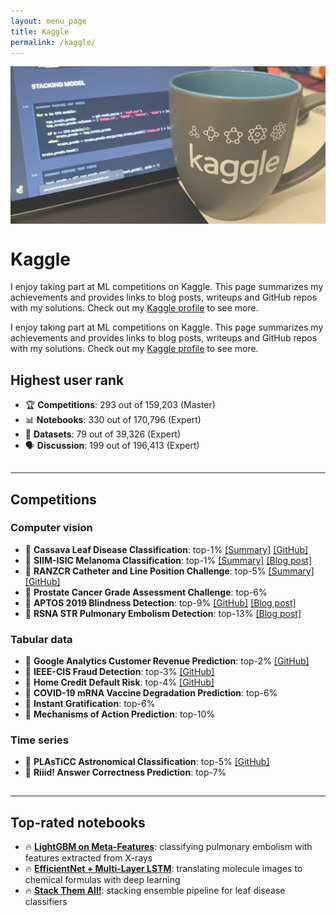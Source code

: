 ```yaml
---
layout: menu_page
title: Kaggle
permalink: /kaggle/
---
```


<meta charset="UTF-8">

<div class="container">
  <div style="width:100%;height:0; padding-top:50%;position:relative;">
    <img src="../images/menu/photo_kaggle.jpg" style="width:100%; opacity:0.8; position:absolute; top:0; left:0">
  </div>  
  <div class="content">
    <h1>Kaggle</h1>
    <p><span class="cover-desc" style="color:var(--page-desc-color)">I enjoy taking part at ML competitions on Kaggle. This page summarizes my achievements and provides links to blog posts, writeups and GitHub repos with my solutions. Check out my <a href="https://www.kaggle.com/kozodoi">Kaggle profile</a> to see more.</span></p>
  </div>
</div>

<p><span class="page-desc">I enjoy taking part at ML competitions on Kaggle. This page summarizes my achievements and provides links to blog posts, writeups and GitHub repos with my solutions. Check out my <a href="https://www.kaggle.com/kozodoi">Kaggle profile</a> to see more.</span></p>


## Highest user rank
- &#127942; **Competitions**: 293 out of 159,203 (Master)
- &#128202; **Notebooks**: 330 out of 170,796 (Expert)
- &#128193; **Datasets**: 79 out of 39,326 (Expert)
- &#128483; **Discussion**: 199 out of 196,413 (Expert)

<hr style="height:1px; visibility:hidden;" />
<hr style="height:1px;border-width:0;color:rgb(50,50,50);background-color:rgb(50,50,50)">



## Competitions

### Computer vision

- &#129351; **Cassava Leaf Disease Classification**: top-1% [[Summary]](https://www.kaggle.com/c/cassava-leaf-disease-classification/discussion/220751) [[GitHub]](https://github.com/kozodoi/Kaggle_Leaf_Disease_Classification)
- &#129351; **SIIM-ISIC Melanoma Classification**: top-1% [[Summary]](https://www.kaggle.com/c/siim-isic-melanoma-classification/discussion/175624) [[Blog post]](https://kozodoi.me/python/deep%20learning/computer%20vision/competitions/2020/08/30/pre-training.html)
- &#129352; **RANZCR Catheter and Line Position Challenge**: top-5% [[Summary]](https://www.kaggle.com/c/ranzcr-clip-catheter-line-classification/discussion/226664) [[GitHub]](https://github.com/kozodoi/Kaggle_RANZCR_Challenge)
- &#129353; **Prostate Cancer Grade Assessment Challenge**: top-6%
- &#129353; **APTOS 2019 Blindness Detection**: top-9% [[GitHub]](https://github.com/kozodoi/Udacity_Blindness_Detection) [[Blog post]](https://kozodoi.me/python/deep%20learning/computer%20vision/competitions/2020/07/11/blindness-detection.html)
- &#129353; **RSNA STR Pulmonary Embolism Detection**: top-13% [[Blog
post]](https://kozodoi.me/python/deep%20learning/computer%20vision/tutorial/2020/10/30/pytorch-xla-tpu.html)


### Tabular data

- &#129352; **Google Analytics Customer Revenue Prediction**: top-2% [[GitHub]](https://github.com/kozodoi/Kaggle_Google_Analytics)
- &#129352; **IEEE-CIS Fraud Detection**: top-3% [[GitHub]](https://github.com/kozodoi/Kaggle_IEEE_Fraud_Detection)
- &#129352; **Home Credit Default Risk**: top-4% [[GitHub]](https://github.com/kozodoi/Kaggle_Home_Credit)
- &#129353; **COVID-19 mRNA Vaccine Degradation Prediction**: top-6%
- &#129353; **Instant Gratification**: top-6%
- &#129353; **Mechanisms of Action Prediction**: top-10%


### Time series

- &#129352; **PLAsTiCC Astronomical Classification**: top-5% [[GitHub]](https://github.com/kozodoi/Kaggle_Astronomical_Classification)
- &#129353; **Riiid! Answer Correctness Prediction**: top-7%



<hr style="height:1px; visibility:hidden;" />
<hr style="height:1px;border-width:0;color:rgb(50,50,50);background-color:rgb(50,50,50)">

## Top-rated notebooks

- &#128293; **[LightGBM on Meta-Features](https://www.kaggle.com/kozodoi/lightgbm-on-meta-features)**: classifying pulmonary embolism with features extracted from X-rays
- &#128293; **[EfficientNet + Multi-Layer LSTM](https://www.kaggle.com/kozodoi/efficientnet-multi-layer-lstm-training)**: translating molecule images to chemical formulas with deep learning
- &#128293; **[Stack Them All!](https://www.kaggle.com/kozodoi/14th-place-solution-stack-them-all)**: stacking ensemble pipeline for leaf disease classifiers
